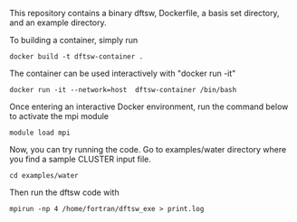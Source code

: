 This repository contains a binary dftsw, Dockerfile, a basis set directory, and an example directory.


To building a container, simply run

`docker build -t dftsw-container .`


The container can be used interactively with "docker run -it"

`docker run -it --network=host  dftsw-container /bin/bash`


Once entering an interactive Docker environment, run the command below to activate the mpi module

`module load mpi`


Now, you can try running the code. Go to examples/water directory where you find a sample CLUSTER input file.

`cd examples/water`

Then run the dftsw code with

`mpirun -np 4 /home/fortran/dftsw_exe > print.log`


